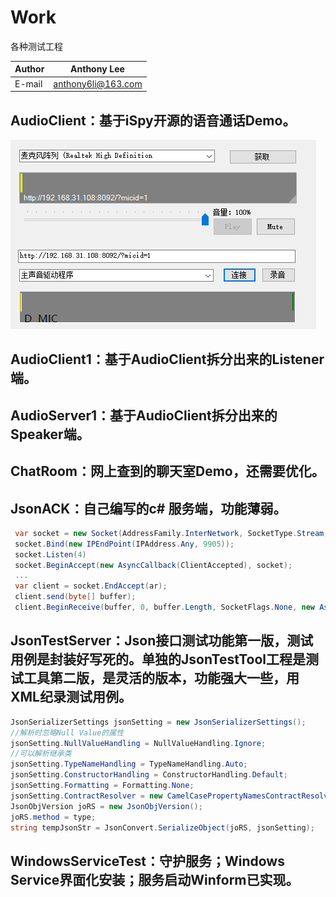 # Work
各种测试工程

|Author|Anthony Lee|
|---|---
|E-mail|anthony6li@163.com

## AudioClient：基于iSpy开源的语音通话Demo。
![界面图](https://github.com/anthony6li/ARImages/blob/master/ReadMe%E7%94%A8%E5%9B%BE/AudioClient.gif "AudioClient界面")

## AudioClient1：基于AudioClient拆分出来的Listener端。

## AudioServer1：基于AudioClient拆分出来的Speaker端。

## ChatRoom：网上查到的聊天室Demo，还需要优化。

## JsonACK：自己编写的c# 服务端，功能薄弱。
```c#
 var socket = new Socket(AddressFamily.InterNetwork, SocketType.Stream, ProtocolType.Tcp);
 socket.Bind(new IPEndPoint(IPAddress.Any, 9905));
 socket.Listen(4)
 socket.BeginAccept(new AsyncCallback(ClientAccepted), socket);
 ...
 var client = socket.EndAccept(ar);
 client.send(byte[] buffer);
 client.BeginReceive(buffer, 0, buffer.Length, SocketFlags.None, new AsyncCallback(ReceiveMessage), client);
```

## JsonTestServer：Json接口测试功能第一版，测试用例是封装好写死的。单独的JsonTestTool工程是测试工具第二版，是灵活的版本，功能强大一些，用XML纪录测试用例。
```c#
JsonSerializerSettings jsonSetting = new JsonSerializerSettings();                
//解析时忽略Null Value的属性                
jsonSetting.NullValueHandling = NullValueHandling.Ignore;                
//可以解析继承类                
jsonSetting.TypeNameHandling = TypeNameHandling.Auto;                
jsonSetting.ConstructorHandling = ConstructorHandling.Default;                
jsonSetting.Formatting = Formatting.None;                
jsonSetting.ContractResolver = new CamelCasePropertyNamesContractResolver();
JsonObjVersion joRS = new JsonObjVersion();                        
joRS.method = type;
string tempJsonStr = JsonConvert.SerializeObject(joRS, jsonSetting);
```

## WindowsServiceTest：守护服务；Windows Service界面化安装；服务启动Winform已实现。
